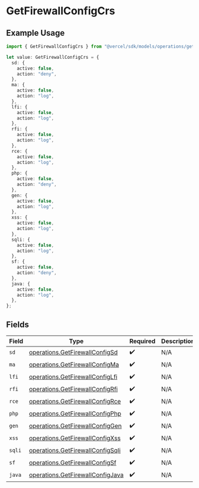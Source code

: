 # GetFirewallConfigCrs

## Example Usage

```typescript
import { GetFirewallConfigCrs } from "@vercel/sdk/models/operations/getfirewallconfig.js";

let value: GetFirewallConfigCrs = {
  sd: {
    active: false,
    action: "deny",
  },
  ma: {
    active: false,
    action: "log",
  },
  lfi: {
    active: false,
    action: "log",
  },
  rfi: {
    active: false,
    action: "log",
  },
  rce: {
    active: false,
    action: "log",
  },
  php: {
    active: false,
    action: "deny",
  },
  gen: {
    active: false,
    action: "log",
  },
  xss: {
    active: false,
    action: "log",
  },
  sqli: {
    active: false,
    action: "log",
  },
  sf: {
    active: false,
    action: "deny",
  },
  java: {
    active: false,
    action: "log",
  },
};
```

## Fields

| Field                                                                                | Type                                                                                 | Required                                                                             | Description                                                                          |
| ------------------------------------------------------------------------------------ | ------------------------------------------------------------------------------------ | ------------------------------------------------------------------------------------ | ------------------------------------------------------------------------------------ |
| `sd`                                                                                 | [operations.GetFirewallConfigSd](../../models/operations/getfirewallconfigsd.md)     | :heavy_check_mark:                                                                   | N/A                                                                                  |
| `ma`                                                                                 | [operations.GetFirewallConfigMa](../../models/operations/getfirewallconfigma.md)     | :heavy_check_mark:                                                                   | N/A                                                                                  |
| `lfi`                                                                                | [operations.GetFirewallConfigLfi](../../models/operations/getfirewallconfiglfi.md)   | :heavy_check_mark:                                                                   | N/A                                                                                  |
| `rfi`                                                                                | [operations.GetFirewallConfigRfi](../../models/operations/getfirewallconfigrfi.md)   | :heavy_check_mark:                                                                   | N/A                                                                                  |
| `rce`                                                                                | [operations.GetFirewallConfigRce](../../models/operations/getfirewallconfigrce.md)   | :heavy_check_mark:                                                                   | N/A                                                                                  |
| `php`                                                                                | [operations.GetFirewallConfigPhp](../../models/operations/getfirewallconfigphp.md)   | :heavy_check_mark:                                                                   | N/A                                                                                  |
| `gen`                                                                                | [operations.GetFirewallConfigGen](../../models/operations/getfirewallconfiggen.md)   | :heavy_check_mark:                                                                   | N/A                                                                                  |
| `xss`                                                                                | [operations.GetFirewallConfigXss](../../models/operations/getfirewallconfigxss.md)   | :heavy_check_mark:                                                                   | N/A                                                                                  |
| `sqli`                                                                               | [operations.GetFirewallConfigSqli](../../models/operations/getfirewallconfigsqli.md) | :heavy_check_mark:                                                                   | N/A                                                                                  |
| `sf`                                                                                 | [operations.GetFirewallConfigSf](../../models/operations/getfirewallconfigsf.md)     | :heavy_check_mark:                                                                   | N/A                                                                                  |
| `java`                                                                               | [operations.GetFirewallConfigJava](../../models/operations/getfirewallconfigjava.md) | :heavy_check_mark:                                                                   | N/A                                                                                  |